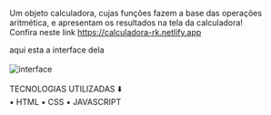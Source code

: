Um objeto calculadora, cujas funções fazem a base das operações aritmética, e apresentam os resultados na tela da calculadora! <br>
Confira neste link https://calculadora-rk.netlify.app

aqui esta a interface dela <br> <br>
![interface](https://github.com/user-attachments/assets/d111d579-1bb3-478f-a6bf-b4d673e205d2)
<br> <br>
TECNOLOGIAS UTILIZADAS ⬇️<br>
▪️ HTML ▪️ CSS ▪️ JAVASCRIPT 


